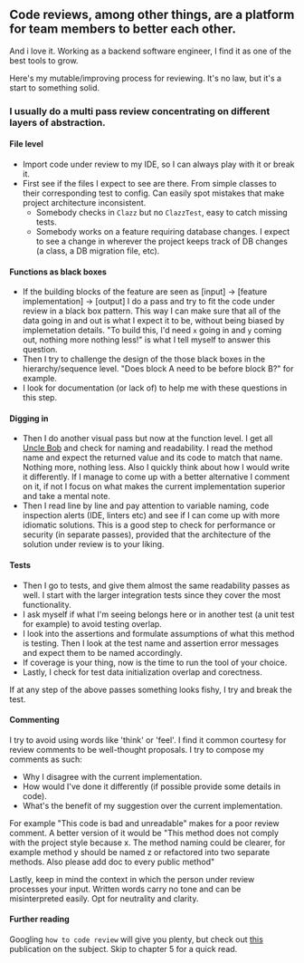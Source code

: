 ## Code reviews, among other things, are a platform for team members to better each other.
And i love it. Working as a backend software engineer, I find it as one of the best tools to grow.

Here's my mutable/improving process for reviewing. It's no law, but it's a start to something solid.

### I usually do a multi pass review concentrating on different layers of abstraction.

#### File level
- Import code under review to my IDE, so I can always play with it or break it.
- First see if the files I expect to see are there. From simple classes to their corresponding test to config. Can easily spot mistakes that make project architecture inconsistent.
    - Somebody checks in `Clazz` but no `ClazzTest`, easy to catch missing tests.
    - Somebody works on a feature requiring database changes. I expect to see a change in wherever the project keeps track of DB changes (a class, a DB migration file, etc).

#### Functions as black boxes
- If the building blocks of the feature are seen as [input] -> [feature implementation] -> [output] I do a pass and try to fit the code under review in a black box pattern. This way I can make sure that all of the data going in and out is what I expect it to be, without being biased by implemetation details. "To build this, I'd need `x` going in and `y` coming out, nothing more nothing less!" is what I tell myself to answer this question.
- Then I try to challenge the design of the those black boxes in the hierarchy/sequence level. "Does block A need to be before block B?" for example.
- I look for documentation (or lack of) to help me with these questions in this step.

#### Digging in
- Then I do another visual pass but now at the function level. I get all [Uncle Bob](https://en.wikipedia.org/wiki/Robert_C._Martin) and check for naming and readability. I read the method name and expect the returned value and its code to match that name. Nothing more, nothing less. Also I quickly think about how I would write it differently. If I manage to come up with a better alternative I comment on it, if not I focus on what makes the current implementation superior and take a mental note. 
- Then I read line by line and pay attention to variable naming, code inspection alerts (IDE, linters etc) and see if I can come up with more idiomatic solutions. This is a good step to check for performance or security (in separate passes), provided that the architecture of the solution under review is to your liking.

#### Tests
- Then I go to tests, and give them almost the same readability passes as well. I start with the larger integration tests since they cover the most functionality. 
- I ask myself if what I'm seeing belongs here or in another test (a unit test for example) to avoid testing overlap.
- I look into the assertions and formulate assumptions of what this method is testing. Then I look at the test name and assertion error messages and expect them to be named accordingly.
- If coverage is your thing, now is the time to run the tool of your choice.
- Lastly, I check for test data initialization overlap and corectness.

If at any step of the above passes something looks fishy, I try and break the test.

#### Commenting
I try to avoid using words like 'think' or 'feel'. I find it common courtesy for review comments to be well-thought proposals. I try to compose my comments as such:

- Why I disagree with the current implementation.
- How would I've done it differently (if possible provide some details in code).
- What's the benefit of my suggestion over the current implementation.

For example "This code is bad and unreadable" makes for a poor review comment. A better version of it would be "This method does not comply with the project style because x. The method naming could be clearer, for example method y should be named z or refactored into two separate methods. Also please add doc to every public method"

Lastly, keep in mind the context in which the person under review processes your input. Written words carry no tone and can be misinterpreted easily. Opt for neutrality and clarity.


#### Further reading

Googling `how to code review` will give you plenty, but check out [this](https://sback.it/publications/icse2018seip.pdf) publication on the subject. Skip to chapter 5 for a quick read.